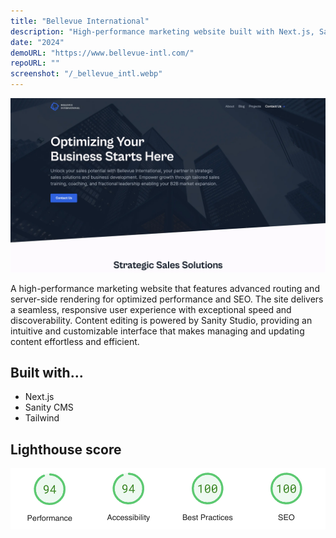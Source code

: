 ```yaml
---
title: "Bellevue International"
description: "High-performance marketing website built with Next.js, Sanity CMS and Tailwind."
date: "2024"
demoURL: "https://www.bellevue-intl.com/"
repoURL: ""
screenshot: "/_bellevue_intl.webp"
---
```


![Screenshot of Bellevue International website](/_bellevue_intl.webp)

A high-performance marketing website that features advanced routing and server-side rendering for optimized performance and SEO. The site delivers a seamless, responsive user experience with exceptional speed and discoverability. Content editing is powered by Sanity Studio, providing an intuitive and customizable interface that makes managing and updating content effortless and efficient.

## Built with...

- Next.js
- Sanity CMS
- Tailwind

## Lighthouse score

![Bellevue International Lighthouse Score](/_bellevue_lighthouse_score.png)
